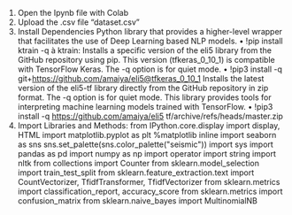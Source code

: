 1. Open the Ipynb file with Colab
2. Upload the .csv file “dataset.csv”
3. Install Dependencies
Python library that provides a higher-level wrapper that facilitates the use of Deep Learning based NLP models.
• !pip install ktrain -q à ktrain:
Installs a specific version of the eli5 library from the GitHub repository using pip. This version (tfkeras_0_10_1)
is compatible with TensorFlow Keras. The -q option is for quiet mode.
• !pip3 install -q git+https://github.com/amaiya/eli5@tfkeras_0_10_1
Installs the latest version of the eli5-tf library directly from the GitHub repository in zip format. The -q option is
for quiet mode. This library provides tools for interpreting machine learning models trained with TensorFlow.
• !pip3 install -q https://github.com/amaiya/eli5 tf/archive/refs/heads/master.zip
4. Import Libraries and Methods:
from IPython.core.display import display, HTML import matplotlib.pyplot as plt
%matplotlib inline
import seaborn as sns sns.set_palette(sns.color_palette("seismic")) import sys
import pandas as pd
import numpy as np
import operator
import string
import nltk
from collections import Counter
from sklearn.model_selection import train_test_split
from sklearn.feature_extraction.text import CountVectorizer, TfidfTransformer, TfidfVectorizer
from sklearn.metrics import classification_report, accuracy_score
from sklearn.metrics import confusion_matrix
from sklearn.naive_bayes import MultinomialNB
